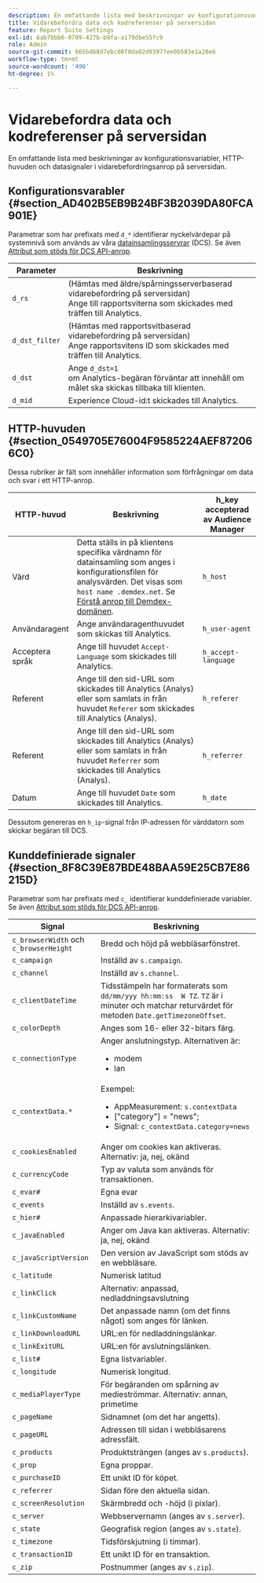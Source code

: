 ```yaml
---
description: En omfattande lista med beskrivningar av konfigurationsvariabler, HTTP-huvuden och datasignaler i vidarebefordringsanrop på serversidan.
title: Vidarebefordra data och kodreferenser på serversidan
feature: Report Suite Settings
exl-id: 6ab7bbb6-0709-427b-b9fa-a179dbe55fc9
role: Admin
source-git-commit: 665bd68d7ebc08f0da02d93977ee0b583e1a28e6
workflow-type: tm+mt
source-wordcount: '490'
ht-degree: 1%

---
```


# Vidarebefordra data och kodreferenser på serversidan

En omfattande lista med beskrivningar av konfigurationsvariabler, HTTP-huvuden och datasignaler i vidarebefordringsanrop på serversidan.

## Konfigurationsvarabler {#section_AD402B5EB9B24BF3B2039DA80FCA901E}

Parametrar som har prefixats med `d_*` identifierar nyckelvärdepar på systemnivå som används av våra [datainsamlingsservrar](https://experienceleague.adobe.com/docs/audience-manager/user-guide/reference/system-components/components-data-collection.html?lang=sv-SE) (DCS). Se även [Attribut som stöds för DCS API-anrop](https://experienceleague.adobe.com/docs/audience-manager/user-guide/api-and-sdk-code/dcs/dcs-api-reference/dcs-keys.html?lang=sv-SE).

| Parameter | Beskrivning |
|--- |--- |
| `d_rs` | (Hämtas med äldre/spårningsserverbaserad vidarebefordring på serversidan) <br>Ange till rapportsviterna som skickades med träffen till Analytics. |
| `d_dst_filter` | (Hämtas med rapportsvitbaserad vidarebefordring på serversidan) <br>Ange rapportsvitens ID som skickades med träffen till Analytics. |
| `d_dst` | Ange `d_dst=1` <br>om Analytics-begäran förväntar att innehåll om målet ska skickas tillbaka till klienten. |
| `d_mid` | Experience Cloud-id:t skickades till Analytics. |

## HTTP-huvuden {#section_0549705E76004F9585224AEF872066C0}

Dessa rubriker är fält som innehåller information som förfrågningar om data och svar i ett HTTP-anrop.

| HTTP-huvud | Beskrivning | h_key accepterad av Audience Manager |
| --- | --- | --- |
| Värd | Detta ställs in på klientens specifika värdnamn för datainsamling som anges i konfigurationsfilen för analysvärden. Det visas som `host name .demdex.net`. Se [Förstå anrop till Demdex-domänen](https://experienceleague.adobe.com/docs/audience-manager/user-guide/reference/demdex-calls.html?lang=sv-SE). | `h_host` |
| Användaragent | Ange användaragenthuvudet som skickas till Analytics. | `h_user-agent` |
| Acceptera språk | Ange till huvudet `Accept-Language` som skickades till Analytics. | `h_accept-language` |
| Referent | Ange till den sid-URL som skickades till Analytics (Analys) eller som samlats in från huvudet `Referer` som skickades till Analytics (Analys). | `h_referer` |
| Referent | Ange till den sid-URL som skickades till Analytics (Analys) eller som samlats in från huvudet `Referrer` som skickades till Analytics (Analys). | `h_referrer` |
| Datum | Ange till huvudet `Date` som skickades till Analytics. | `h_date` |

Dessutom genereras en `h_ip`-signal från IP-adressen för värddatorn som skickar begäran till DCS.

## Kunddefinierade signaler {#section_8F8C39E87BDE48BAA59E25CB7E86215D}

Parametrar som har prefixats med `c_` identifierar kunddefinierade variabler. Se även [Attribut som stöds för DCS API-anrop](https://experienceleague.adobe.com/docs/audience-manager/user-guide/api-and-sdk-code/dcs/dcs-api-reference/dcs-keys.html?lang=sv-SE).

| Signal | Beskrivning |
| --- |--- |
| `c_browserWidth` och `c_browserHeight` | Bredd och höjd på webbläsarfönstret. |
| `c_campaign` | Inställd av `s.campaign`. |
| `c_channel` | Inställd av `s.channel`. |
| `c_clientDateTime` | Tidsstämpeln har formaterats som `dd/mm/yyy hh:mm:ss  W TZ`. `TZ` är i minuter och matchar returvärdet för metoden `Date.getTimezoneOffset`. |
| `c_colorDepth` | Anges som 16- eller 32-bitars färg. |
| `c_connectionType` | Anger anslutningstyp. Alternativen är:<ul><li>modem</li><li>lan</li></ul> |
| `c_contextData.*` | Exempel:<ul><li>AppMeasurement: `s.contextData`</li><li>[&quot;category&quot;] = &quot;news&quot;;</li><li>Signal: `c_contextData.category=news`</li></ul> |
| `c_cookiesEnabled` | Anger om cookies kan aktiveras. Alternativ: ja, nej, okänd |
| `c_currencyCode` | Typ av valuta som används för transaktionen. |
| `c_evar#` | Egna evar |
| `c_events` | Inställd av `s.events`. |
| `c_hier#` | Anpassade hierarkivariabler. |
| `c_javaEnabled` | Anger om Java kan aktiveras. Alternativ: ja, nej, okänd |
| `c_javaScriptVersion` | Den version av JavaScript som stöds av en webbläsare. |
| `c_latitude` | Numerisk latitud |
| `c_linkClick` | Alternativ: anpassad, nedladdningsavslutning |
| `c_linkCustomName` | Det anpassade namn (om det finns något) som anges för länken. |
| `c_linkDownloadURL` | URL:en för nedladdningslänkar. |
| `c_linkExitURL` | URL:en för avslutningslänken. |
| `c_list#` | Egna listvariabler. |
| `c_longitude` | Numerisk longitud. |
| `c_mediaPlayerType` | För begäranden om spårning av medieströmmar. Alternativ: annan, primetime |
| `c_pageName` | Sidnamnet (om det har angetts). |
| `c_pageURL` | Adressen till sidan i webbläsarens adressfält. |
| `c_products` | Produktsträngen (anges av `s.products`). |
| `c_prop` | Egna proppar. |
| `c_purchaseID` | Ett unikt ID för köpet. |
| `c_referrer` | Sidan före den aktuella sidan. |
| `c_screenResolution` | Skärmbredd och -höjd (i pixlar). |
| `c_server` | Webbservernamn (anges av `s.server`). |
| `c_state` | Geografisk region (anges av `s.state`). |
| `c_timezone` | Tidsförskjutning (i timmar). |
| `c_transactionID` | Ett unikt ID för en transaktion. |
| `c_zip` | Postnummer (anges av `s.zip`). |
